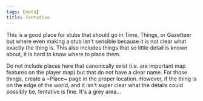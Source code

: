 ```yaml
---
tags: [meta]
title: Tentative
---
```


This is a good place for stubs that should go in Time, Things, or Gazetteer but where even making a stub isn't sensible because it is not clear what exactly the thing is. This also includes things that so little detail is known about, it is hard to know where to place them. 

Do not include places here that canonically exist (i.e. are important map features on the player map) but that do not have a clear name. For those things, create a ~Place~ page in the proper location. However, if the thing is on the edge of the world, and it isn't super clear what the details could possibly be, tentative is fine. It's a grey area...